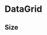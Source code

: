 # DataGrid

## Size

<hhl-live-editor title="" htmlCode='
      <template>
       <div class="flex items-center gap-4">
            <H_btn size="sm" icon="edit">SM</H_btn>
            <H_btn size="md" icon="edit">MD</H_btn>
            <H_btn size="lg" icon="mail">LG</H_btn>
      </div>
      </template>
'>
</hhl-live-editor>
